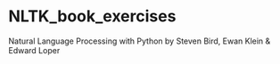 # NLTK_book_exercises
Natural Language Processing with Python by Steven Bird, Ewan Klein &amp; Edward Loper
